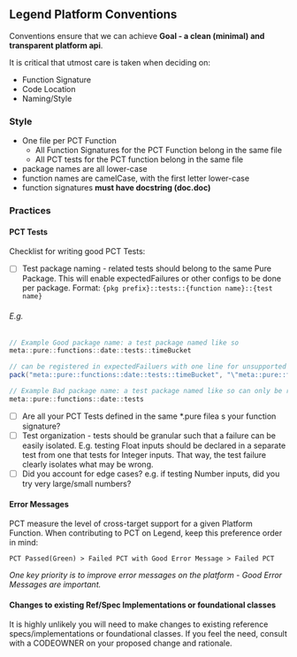 ## Legend Platform Conventions
Conventions ensure that we can achieve **Goal - a clean (minimal) and transparent platform api**.

It is critical that utmost care is taken when deciding on:
* Function Signature
* Code Location
* Naming/Style

### Style
- One file per PCT Function
    - All Function Signatures for the PCT Function belong in the same file
    - All PCT tests for the PCT function belong in the same file
- package names are all lower-case
- function names are camelCase, with the first letter lower-case
- function signatures **must have docstring (doc.doc)**

### Practices
#### PCT Tests
Checklist for writing good PCT Tests:
- [ ] Test package naming - related tests should belong to the same Pure Package. This will enable expectedFailures or other configs to be done per package.
Format: ```{pkg prefix}::tests::{function name}::{test name}```
###### E.g.
```Java
// Example Good package name: a test package named like so
meta::pure::functions::date::tests::timeBucket

// can be registered in expectedFailuers with one line for unsupported targets
pack("meta::pure::functions::date::tests::timeBucket", "\"meta::pure::functions::date::timeBucket_DateTime_1__Integer_1__DurationUnit_1__DateTime_1_ is not supported yet!\"")

// Example Bad package name: a test package named like so can only be registered in expectedFailures one by one
meta::pure::functions::date::tests
```
- [ ] Are all your PCT Tests defined in the same *.pure filea s your function signature?
- [ ] Test organization - tests should be granular such that a failure can be easily isolated. E.g. testing Float inputs should be declared in a separate
test from one that tests for Integer inputs. That way, the test failure clearly isolates what may be wrong.
- [ ] Did you account for edge cases? e.g. if testing Number inputs, did you try very large/small numbers?

#### Error Messages
PCT measure the level of cross-target support for a given Platform Function. When contributing to PCT on Legend, keep this preference order in mind:

``` PCT Passed(Green) > Failed PCT with Good Error Message > Failed PCT ```

*One key priority is to improve error messages on the platform - Good Error Messages are important.*

#### Changes to existing Ref/Spec Implementations or foundational classes
It is highly unlikely you will need to make changes to existing reference specs/implementations or foundational classes.
If you feel the need, consult with a CODEOWNER on your proposed change and rationale.





